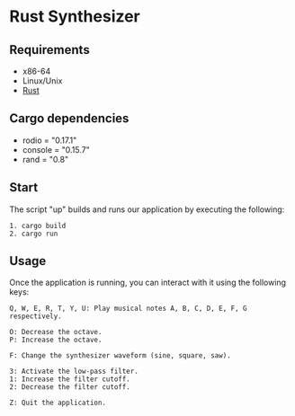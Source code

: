 # Rust Synthesizer


## Requirements

* x86-64
* Linux/Unix
* [Rust](https://www.rust-lang.org/tools/install)

## Cargo dependencies
* rodio = "0.17.1"
* console = "0.15.7"
* rand = "0.8"

## Start

The script "up" builds and runs our application by executing the following:
```
1. cargo build
2. cargo run
```

## Usage
Once the application is running, you can interact with it using the following keys:

    Q, W, E, R, T, Y, U: Play musical notes A, B, C, D, E, F, G respectively.

    O: Decrease the octave.
    P: Increase the octave.

    F: Change the synthesizer waveform (sine, square, saw).

    3: Activate the low-pass filter.
    1: Increase the filter cutoff.
    2: Decrease the filter cutoff.

    Z: Quit the application.